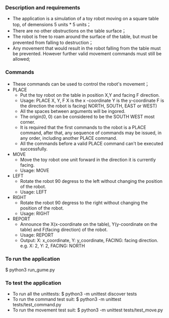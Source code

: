 ### Description and requirements
- The application is a simulation of a toy robot moving on a square table top, of demensions 5 units * 5 units；
- There are no other obstructions on the table surface；
- The robot is free to roam around the surface of the table, but must be prevented from falling to destruction；
- Any movement that would result in the robot falling from the table must be prevented. However further valid movement commands must still be allowed;

### Commands
- These commands can be used to control the robot's movement；
- PLACE
  - Put the toy robot on the table in position X,Y and facing F direction.
  - Usage: PLACE X, Y, F
    X is the x -coordinate
	Y is the y-coordinate
	F is the direction the robot is facing( NORTH, SOUTH, EAST or WEST)
  - All the spaces between arguments will be ingored.
  - The origin(0, 0) can be considered to be the SOUTH WEST most corner.
  - It is required that the first commands to the robot is a PLACE command, after that, any sequence of commands may be issued, in any order, including another PLACE command.
  - All the commands before a valid PLACE command can't be executed successfully.
- MOVE
  - Move the toy robot one unit forward in the direction it is currently facing.
  - Usage: MOVE
- LEFT
  - Rotate the robot 90 degress to the left without changing the position of the robot.
  - Usage: LEFT
- RIGHT
  - Rotate the robot 90 degress to the right without changing the position of the robot.
  - Usage: RIGHT
- REPORT
  - Announce the X(x-coordinate on the table), Y(y-coordinate on the table) and F(facing direction) of the robot.
  - Usage: REPORT
  - Output: X: x_coordinate, Y: y_coordinate, FACING:  facing direction.
    e.g. X: 2, Y: 2, FACING: NORTH


### To run the application
  $ python3 run_gume.py

### To test the application
  - To run all the unittests: 
    $ python3 -m unittest discover tests
  - To run the command test suit:
    $ python3 -m unittest tests/test_command.py
  - To run the movement test suit:
    $ python3 -m unittest tests/test_move.py
